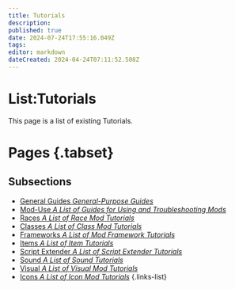 ```yaml
---
title: Tutorials
description: 
published: true
date: 2024-07-24T17:55:16.049Z
tags: 
editor: markdown
dateCreated: 2024-04-24T07:11:52.508Z
---
```


# List:Tutorials
This page is a list of existing Tutorials.

# Pages {.tabset}
## Subsections
- [General Guides *General-Purpose Guides*](General)
- [Mod-Use *A List of Guides for Using and Troubleshooting Mods*](/Mod-Use)
- [Races *A List of Race Mod Tutorials*](Races)
- [Classes *A List of Class Mod Tutorials*](Classes)
- [Frameworks *A List of Mod Framework Tutorials*](Mod-Frameworks)
- [Items *A List of Item Tutorials*](Items)
- [Script Extender *A List of Script Extender Tutorials*](ScriptExtender)
- [Sound *A List of Sound Tutorials*](/Tutorials/Sound)
- [Visual *A List of Visual Mod Tutorials*](Visual)
- [Icons *A List of Icon Mod Tutorials*](Icons)
{.links-list}

